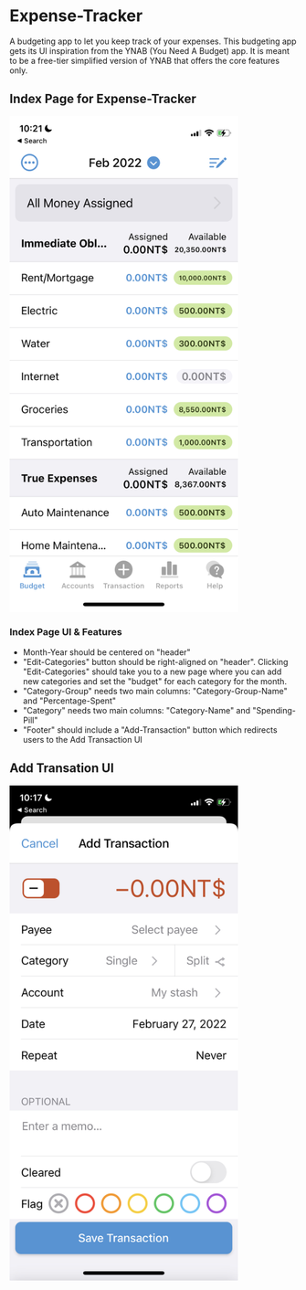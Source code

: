 # Expense-Tracker
A budgeting app to let you keep track of your expenses. This budgeting app gets its UI inspiration from the YNAB (You Need A Budget) app. It is meant to be a free-tier simplified version of YNAB that offers the core features only.

## Index Page for Expense-Tracker
<img src="./readme-assets/expense-tracker-index.jpeg" alt="drawing" width="400"/>

### Index Page UI & Features
* Month-Year should be centered on "header"
* "Edit-Categories" button should be right-aligned on "header". Clicking "Edit-Categories" should take you to a new page where you can add new categories and set the "budget" for each category for the month.
* "Category-Group" needs two main columns: "Category-Group-Name" and "Percentage-Spent"
* "Category" needs two main columns: "Category-Name" and "Spending-Pill"
* "Footer" should include a "Add-Transaction" button which redirects users to the Add Transaction UI

## Add Transation UI
<img src="./readme-assets/add-transation.jpeg" alt="drawing" width="400"/>

